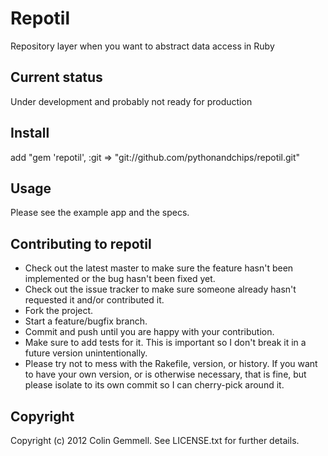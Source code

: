 # Repotil

Repository layer when you want to abstract data access in Ruby

## Current status

Under development and probably not ready for production

## Install

add "gem 'repotil', :git => "git://github.com/pythonandchips/repotil.git"

## Usage

Please see the example app and the specs.

## Contributing to repotil

* Check out the latest master to make sure the feature hasn't been implemented or the bug hasn't been fixed yet.
* Check out the issue tracker to make sure someone already hasn't requested it and/or contributed it.
* Fork the project.
* Start a feature/bugfix branch.
* Commit and push until you are happy with your contribution.
* Make sure to add tests for it. This is important so I don't break it in a future version unintentionally.
* Please try not to mess with the Rakefile, version, or history. If you want to have your own version, or is otherwise necessary, that is fine, but please isolate to its own commit so I can cherry-pick around it.

## Copyright

Copyright (c) 2012 Colin Gemmell. See LICENSE.txt for
further details.

